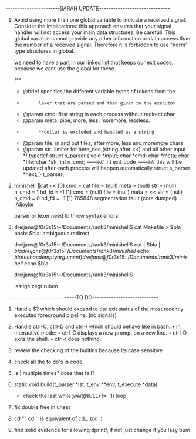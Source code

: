 -----------------------SARAH UPDATE------------------------------

1) 
    Avoid using more than one global variable to indicate a received signal. Consider
    the implications: this approach ensures that your signal handler will not access your
    main data structures.
    Be carefull. This global variable cannot provide any other
    information or data access than the number of a received signal.
    Therefore it is forbidden to use "norm" type structures in global.

    we need to have a part in our linked list that keeps our exit codes. because we cant use the global for these.

    /**
    * @brief	specifies the different variable types of tokens from the
    * 			lexer that are parsed and then given to the executor
    * @param	cmd: first string in each process without redirect char
    * @param	meta: pipe, more, less, moremore, lessless. 
    * 			**dollar is excluded and handled as a string
    * @param	file: in and out files; after more, less and moremore chars
    * @param	str:  limiter for here_doc (string after <<) and all other input
    */
    typedef struct s_parser
    {
        void				*input;
        char				*cmd;
        char				*meta;
        char				*file;
        char				*str;
        int					n_cmd;
        --->// int					exit_code 
        --->// this will be updated after each process will happen automatically
        struct s_parser		*next;
    }				t_parser;

2) 
    minishell 🍌cat <<
    [0]      cmd = cat      file = (null)   meta = (null)   str = (null)    n_cmd = 1  hd_fd = -1
    [1]      cmd = (null)   file = (null)   meta = <<       str = (null)    n_cmd = 0  hd_fd = -1
    [1]    765848 segmentation fault (core dumped)  ./djoyke

    parser or lexer need to throw syntax errors!

3) 
    dreijans@f0r3s15:~/Documents/rank3/minishell$ cat Makefile > $bla
    bash: $bla: ambiguous redirect

    dreijans@f0r3s15:~/Documents/rank3/minishell$ cat | $bla | $bla
    dreijans@f0r3s15:~/Documents/rank3/minishell$ echo $bla (echoed empty argument)
    dreijans@f0r3s15:~/Documents/rank3/minishell$ echo $bla

    dreijans@f0r3s15:~/Documents/rank3/minishell$

    lastige zegt ruben 

------------------------------TO DO----------------------------

1) 
    Handle $? which should expand to the exit status of the most recently executed foreground pipeline. (no signals)

2) 
    Handle ctrl-C, ctrl-D and ctrl-\ which should behave like in bash.
    • In interactive mode:
    ◦ ctrl-C displays a new prompt on a new line.
    ◦ ctrl-D exits the shell.
    ◦ ctrl-\ does nothing.

3) 
    review the checking of the builtins because its case sensitive
4) 
    check all the to do's in code

5) 
    ls |
    multiple times? does that fail?

6) 
    static void	build(t_parser *lst, t_env **env, t_execute *data)
     * check the last while(wait(NULL) != -1) loop

7) 
    fix double free in unset

8) 
    cd ""
    cd ''
    is equivalent of cd_. (cd .)

9) 
    find solid evidence for allowing dprintf, if not just change it you lazy bum
